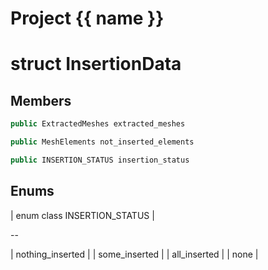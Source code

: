 <script setup>
import {useRoute} from 'vitepress'
const {path} = useRoute()
const tokens = path.split('/')
const words = tokens[2].split('-');
for (let i = 0; i < words.length; i++) {
    words[i] = words[i].charAt(0).toUpperCase() + words[i].slice(1);
    words[i] = words[i].replace('geode', 'Geode')
}
const name = words.join('-');
</script>
# Project {{ name }}

# struct InsertionData


## Members

```cpp
public ExtractedMeshes extracted_meshes

```

```cpp
public MeshElements not_inserted_elements

```

```cpp
public INSERTION_STATUS insertion_status

```



## Enums

| enum class INSERTION_STATUS |

--

| nothing_inserted |
| some_inserted |
| all_inserted |
| none |





